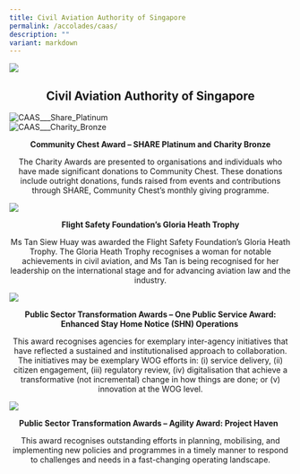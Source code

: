 ```yaml
---
title: Civil Aviation Authority of Singapore
permalink: /accolades/caas/
description: ""
variant: markdown
---
```

![](/images/hero.png)

<center>
	<h2>Civil Aviation Authority of Singapore</h2>
</center>

<div class="row">
  <div class="col is-6">
      <div class="speaker-image-wrapper">
        <img class="img-fluid mb-3" src="/images/ACCOLADES/CAAS/CAAS___Share_Platinum.png" alt="CAAS___Share_Platinum">
      </div>
  </div>
  <div class="col is-6">
      <div class="speaker-image-wrapper">
        <img class="speaker-image img-fluid mb-3" src="/images/ACCOLADES/CAAS/CAAS___Charity_Bronze.png" alt="CAAS___Charity_Bronze">
      </div>
  </div>
</div>
<center>
	<p><b>Community Chest Award –  SHARE Platinum and Charity Bronze </b></p>
	<p>The Charity Awards are presented to organisations and individuals who have made significant donations to Community Chest. These donations include outright donations, funds raised from events and contributions through SHARE, Community Chest’s monthly giving programme.</p>
</center>





![](/images/ACCOLADES/CAAS/Flight_Safety_Foundation_Gloria_Heath_Trophy__web_.jpg)

<center>
	<p><b>Flight Safety Foundation’s Gloria Heath Trophy</b></p>
	<p>Ms Tan Siew Huay was awarded the Flight Safety Foundation’s Gloria Heath Trophy. The Gloria Heath Trophy recognises a woman for notable achievements in civil aviation, and Ms Tan is being recognised for her leadership on the international stage and for advancing aviation law and the industry.</p>
</center>

![](/images/ACCOLADES/CAAS/CAAS%20One%20Publis%20Service%20Award%20-%20Enhanced%20SHN.jpg)

<center>
	<p><b>Public Sector Transformation Awards – One Public Service Award: Enhanced Stay Home Notice (SHN) Operations&nbsp;</b></p>
	<p>This award recognises agencies for exemplary inter-agency initiatives that have reflected a sustained and institutionalised approach to collaboration. The initiatives may be exemplary WOG efforts in: (i) service delivery, (ii) citizen engagement, (iii) regulatory review, (iv) digitalisation that achieve a transformative (not incremental) change in how things are done; or (v) innovation at the WOG level.</p>
</center>

![](/images/ACCOLADES/CAAS/Project%20Haven.jpg)

<center>
	<p><b>Public Sector Transformation Awards – Agility Award: Project Haven &nbsp;</b></p>
	<p>This award recognises outstanding efforts in planning, mobilising, and implementing new policies and programmes in a timely manner to respond to challenges and needs in a fast-changing operating landscape.</p>

</center>